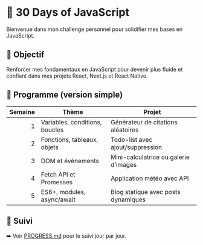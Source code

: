 # 🚀 30 Days of JavaScript

Bienvenue dans mon challenge personnel pour solidifier mes bases en JavaScript.

## 🧭 Objectif
Renforcer mes fondamentaux en JavaScript pour devenir plus fluide et confiant dans mes projets React, Next.js et React Native.

## 📅 Programme (version simple)

| Semaine | Thème                            | Projet                                   |
|--------:|----------------------------------|------------------------------------------|
| 1       | Variables, conditions, boucles   | Générateur de citations aléatoires       |
| 2       | Fonctions, tableaux, objets      | Todo-list avec ajout/suppression         |
| 3       | DOM et événements                | Mini-calculatrice ou galerie d’images    |
| 4       | Fetch API et Promesses           | Application météo avec API               |
| 5       | ES6+, modules, async/await       | Blog statique avec posts dynamiques      |

## 📍 Suivi
➡️ Voir [PROGRESS.md](./PROGRESS.md) pour le suivi jour par jour.
